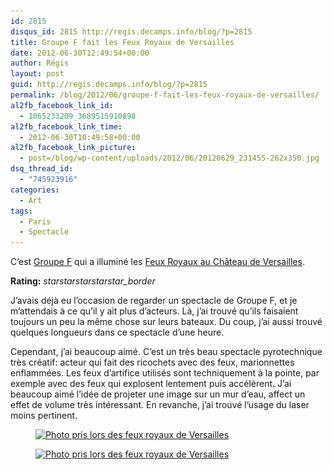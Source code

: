 ```yaml
---
id: 2815
disqus_id: 2815 http://regis.decamps.info/blog/?p=2815
title: Groupe F fait les Feux Royaux de Versailles
date: 2012-06-30T12:49:54+00:00
author: Régis
layout: post
guid: http://regis.decamps.info/blog/?p=2815
permalink: /blog/2012/06/groupe-f-fait-les-feux-royaux-de-versailles/
al2fb_facebook_link_id:
  - 1065233209_3689515910898
al2fb_facebook_link_time:
  - 2012-06-30T10:49:58+00:00
al2fb_facebook_link_picture:
  - post=/blog/wp-content/uploads/2012/06/20120629_231455-262x350.jpg
dsq_thread_id:
  - "745923916"
categories:
  - Art
tags:
  - Paris
  - Spectacle
---
```

C’est [Groupe F](http://www.groupef.com/) qui a illuminé les [Feux Royaux au Château de Versailles](http://www.chateauversailles-spectacles.fr/fr/spectacles/2012/feux-dartifice-royaux).

**Rating:** <i class="material-icons">star</i><i class="material-icons">star</i><i class="material-icons">star</i><i class="material-icons">star</i><i class="material-icons">star_border</i> 


  
<!--more-->


  
J’avais déjà eu l’occasion de regarder un spectacle de Groupe F, et je m’attendais à ce qu’il y ait plus d’acteurs. Là, j’ai trouvé qu’ils faisaient toujours un peu la même chose sur leurs bateaux. Du coup, j’ai aussi trouvé quelques longueurs dans ce spectacle d’une heure.

Cependant, j’ai beaucoup aimé. C’est un très beau spectacle pyrotechnique très créatif: acteur qui fait des ricochets avec des feux, marionnettes enflammées. Les feux d’artifice utilisés sont techniquement à la pointe, par exemple avec des feux qui explosent lentement puis accélèrent. J’ai beaucoup aimé l’idée de projeter une image sur un mur d’eau, affect un effet de volume très intéressant. En revanche, j’ai trouvé l’usage du laser moins pertinent.

<div id='gallery-14' class='gallery galleryid-2815 gallery-columns-3 gallery-size-thumbnail'>
  <figure class='gallery-item'> 
  
  <div class='gallery-icon portrait'>
    <a href='http://regis.decamps.info/blog/2012/06/groupe-f-fait-les-feux-royaux-de-versailles/20120629_231455/'><img width="150" height="150" src="/blog/wp-content/uploads/2012/06/20120629_231455-150x150.jpg" class="attachment-thumbnail size-thumbnail" alt="Photo pris lors des feux royaux de Versailles" srcset="/blog/wp-content/uploads/2012/06/20120629_231455-150x150.jpg 150w, /blog/wp-content/uploads/2012/06/20120629_231455-100x100.jpg 100w" sizes="(max-width: 150px) 100vw, 150px" /></a>
  </div></figure><figure class='gallery-item'> 
  
  <div class='gallery-icon portrait'>
    <a href='http://regis.decamps.info/blog/2012/06/groupe-f-fait-les-feux-royaux-de-versailles/20120629_223750/'><img width="150" height="150" src="/blog/wp-content/uploads/2012/06/20120629_223750-150x150.jpg" class="attachment-thumbnail size-thumbnail" alt="Photo pris lors des feux royaux de Versailles" srcset="/blog/wp-content/uploads/2012/06/20120629_223750-150x150.jpg 150w, /blog/wp-content/uploads/2012/06/20120629_223750-100x100.jpg 100w" sizes="(max-width: 150px) 100vw, 150px" /></a>
  </div></figure>
</div>
